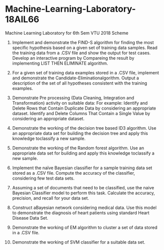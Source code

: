 # Machine-Learning-Laboratory-18AIL66
Machine Learning Laboratory for 6th Sem VTU 2018 Scheme

1. Implement and demonstrate the FIND-S algorithm for finding the most specific hypothesis based on a given set of training data samples. Read the training data from a .CSV file and show the output for test cases. Develop an interactive program by Compareing the result by implementing LIST THEN ELIMINATE algorithm.

2. For a given set of training data examples stored in a .CSV file, implement and demonstrate the Candidate-Eliminationalgorithm. Output a description of the set of all hypotheses consistent with the training examples.

3. Demonstrate Pre processing (Data Cleaning, Integration and Transformation) activity on suitable data:
For example:
Identify and Delete Rows that Contain Duplicate Data by considering an appropriate
dataset.
Identify and Delete Columns That Contain a Single Value by considering an
appropriate dataset.

4. Demonstrate the working of the decision tree based ID3 algorithm. Use an appropriate data set for building the decision tree and apply this knowledge toclassify a new sample.

5. Demonstrate the working of the Random forest algorithm. Use an appropriate data set for building and apply this knowledge toclassify a new sample.

6. Implement the naïve Bayesian classifier for a sample training data set stored as a .CSV file. Compute the accuracy of the classifier, considering few test data sets.

7. Assuming a set of documents that need to be classified, use the naive Bayesian Classifier model to perform this task. Calculate the accuracy, precision, and recall for your data set.

8. Construct aBayesian network considering medical data. Use this model to demonstrate the diagnosis of heart patients using standard Heart Disease Data Set.

9. Demonstrate the working of EM algorithm to cluster a set of data stored in a .CSV file.

10. Demonstrate the working of SVM classifier for a suitable data set.
